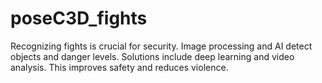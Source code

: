 # poseC3D_fights
Recognizing fights is crucial for security. Image processing and AI detect objects and danger levels. Solutions include deep learning and video analysis. This improves safety and reduces violence.
